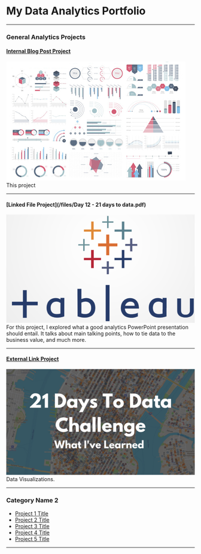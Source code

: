 # My Data Analytics Portfolio

---

### General Analytics Projects

#### [Internal Blog Post Project](/sample_project)
<img src="images/dummy_thumbnail.jpg?raw=true"/>
This project 

---
#### [Linked File Project](/files/Day 12 - 21 days to data.pdf)
<img src="LOGO-TABLEAU-Benchmark.png"/>
For this project, I explored what a good analytics PowerPoint presentation should entail. It talks about main talking points, how to tie data to the business value, and much more. 

---
#### [External Link Project](https://public.tableau.com/app/profile/james6596)
[<img src="images/21 Days To Data Challenge What I've Learned Cover.png?raw=true"/>](https://public.tableau.com/app/profile/james6596)
Data Visualizations. 

---

### Category Name 2

- [Project 1 Title](http://example.com/)
- [Project 2 Title](http://example.com/)
- [Project 3 Title](http://example.com/)
- [Project 4 Title](http://example.com/)
- [Project 5 Title](http://example.com/)

---




